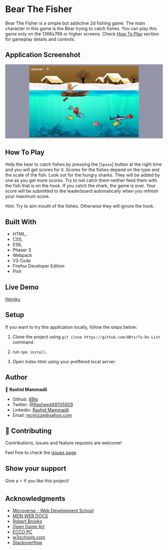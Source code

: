 # Bear The Fisher

Bear The Fisher is a simple but addictive 2d fishing game. The main character in this game is the Bear trying to catch fishes. You can play this game only on the 1366x768 or higher screens. Check [How To Play](#How-To-Play) section for gameplay details and controls.

## Application Screenshot
![screenshot](src/assets/screenshots/screenshot.png)

## How To Play

Help the bear to catch fishes by pressing the  [`Space`]  button at the right time and you will get scores for it. Scores for the fishes depend on the type and the scale of the fish. Look out for the hungry sharks.
They will be added by one as you get more scores. Try to not catch them neither feed them with the fish that is on the hook. If you catch the shark, the game is over.
Your score will be submitted to the leaderboard automatically when you refresh your maximum score.

Hint: Try to aim mouth of the fishes. Otherwise they will ignore the hook.

## Built With

- HTML,
- CSS,
- ES6,
- Phaser 3
- Webpack
- VS Code
- Firefox Developer Edition
- Pixlr

## Live Demo

[Heroku](https://bearthefisher.herokuapp.com/)

## Setup

  If you want to try this application locally, follow the steps below:

  1. Clone the project using `git clone https://github.com/8Bts/To-Do-List` command.

  2. run `npm install`.

  3. Open index.html using your preffered local server.

## Author

👤 **Rashid Mammadli**

- Github: [8Bts](https://github.com/8Bts)
- Twitter: [@Rasheed49705929](https://twitter.com/Rasheed49705929)
- Linkedin: [Rashid Mammadli](https://www.linkedin.com/in/rashidmammadli/)
- Email: mcmizze@yahoo.com


## 🤝 Contributing

Contributions, issues and feature requests are welcome!

Feel free to check the <a href="https://github.com/8Bts/Bear_The_Fisher/issues" target="_blank">issues page</a>.

## Show your support

Give a ⭐️ if you like this project!

## Acknowledgments

- [Microverse - Web Development School](https://www.microverse.org/)
- [MDN WEB DOCS](https://developer.mozilla.org/)
- [Robert Brooks](www.gamedeveloperstudio.com)
- [Open Game Art](https://opengameart.org/)
- [ECCO PC](https://www.deviantart.com/users/outgoing?https://eccothedolphin.online)
- <a href="https://www.w3schools.com/" target="_blank">w3schools.com</a> 
- <a href="https://www.stackoverflow.com/" target="_blank">Stackoverflow</a>




